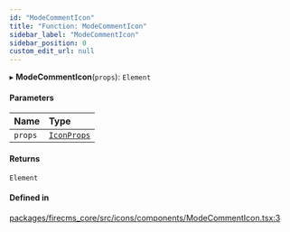 ```yaml
---
id: "ModeCommentIcon"
title: "Function: ModeCommentIcon"
sidebar_label: "ModeCommentIcon"
sidebar_position: 0
custom_edit_url: null
---
```


▸ **ModeCommentIcon**(`props`): `Element`

#### Parameters

| Name | Type |
| :------ | :------ |
| `props` | [`IconProps`](../types/IconProps.md) |

#### Returns

`Element`

#### Defined in

[packages/firecms_core/src/icons/components/ModeCommentIcon.tsx:3](https://github.com/FireCMSco/firecms/blob/d45f3739/packages/firecms_core/src/icons/components/ModeCommentIcon.tsx#L3)
